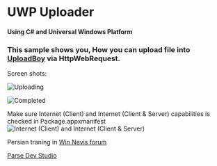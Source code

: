 # UWP Uploader
#### Using C# and Universal Windows Platform

### This sample shows you, How you can upload file into [UploadBoy](http://uploadboy.com) via HttpWebRequest.

Screen shots:

![Uploading](http://www.win-nevis.com/Projects/Tutorial/UWP/UWPUploader/1.PNG)

![Completed](http://www.win-nevis.com/Projects/Tutorial/UWP/UWPUploader/2.PNG)

Make sure Internet (Client) and Internet (Client & Server) capabilities is checked in Package.appxmanifest
![Internet (Client) and Internet (Client & Server)](http://www.win-nevis.com/Projects/Tutorial/UWP/UWPUploader/Cap.PNG)


Persian traning in [Win Nevis forum](http://www.win-nevis.com/topic/274-%D8%B3%D9%88%D8%B1%D8%B3-%DA%A9%D8%AF-%D8%A2%D9%BE%D9%84%D9%88%D8%AF-%D9%81%D8%A7%DB%8C%D9%84-%D8%AF%D8%B1-%D8%A2%D9%BE%D9%84%D9%88%D8%AF%D8%A8%D8%A7%D8%B2/)


[Parse Dev Studio](http://www.parsedev.com)

